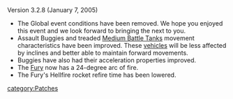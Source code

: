 Version 3.2.8 (January 7, 2005)

- The Global event conditions have been removed. We hope you enjoyed
  this event and we look forward to bringing the next to you.
- Assault Buggies and treaded [Medium Battle
  Tanks](Medium_Battle_Tank.md "wikilink") movement characteristics have
  been improved. These [vehicles](vehicle.md "wikilink") will be less
  affected by inclines and better able to maintain forward movements.
- Buggies have also had their acceleration properties improved.
- The [Fury](Fury.md "wikilink") now has a 24-degree arc of fire.
- The Fury's Hellfire rocket refire time has been lowered.

[category:Patches](category:Patches.md "wikilink")
